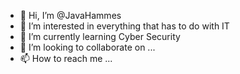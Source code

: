 - 👋 Hi, I’m @JavaHammes
- 👀 I’m interested in everything that has to do with IT
- 🌱 I’m currently learning Cyber Security
- 💞️ I’m looking to collaborate on ...
- 📫 How to reach me ...

<!---
JavaHammes/JavaHammes is a ✨ special ✨ repository because its `README.md` (this file) appears on your GitHub profile.
You can click the Preview link to take a look at your changes.
--->
